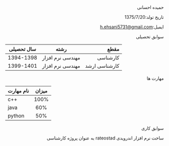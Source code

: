 <div dir="rtl">
 
حمیده احسانی
 
</div>
<div dir="rtl">
 
تاریخ تولد:1375/7/20
</div>
<div dir="rtl">
 
ایمیل:[h.ehsani5731@gmail.com](h.ehsani5731@gmail.com)
 
</div>
<div dir="rtl">
 
سوابق تحصیلی

</div>

| سال تحصیلی        | رشته           | مقطع  |
| ------------- |:-------------:| -----:|
| 1394-1398      | مهندسی نرم افزار | کارشناسی |
| 1399-1401      | مهندسی نرم افزار      |   کارشناسی ارشد |

<div dir="rtl">
 
 مهارت ها

</div>

| نام  مهارت        |میزان           | 
| ------------- |:-------------:|
| c++      | 100% | 
| java      | 60%      |  
| python | 50%     |  

<div dir="rtl">
 
سوابق کاری

 
 ساخت نرم افزار اندرویدی rateostad به عنوان پروژه کارشناسی

</div>
 


